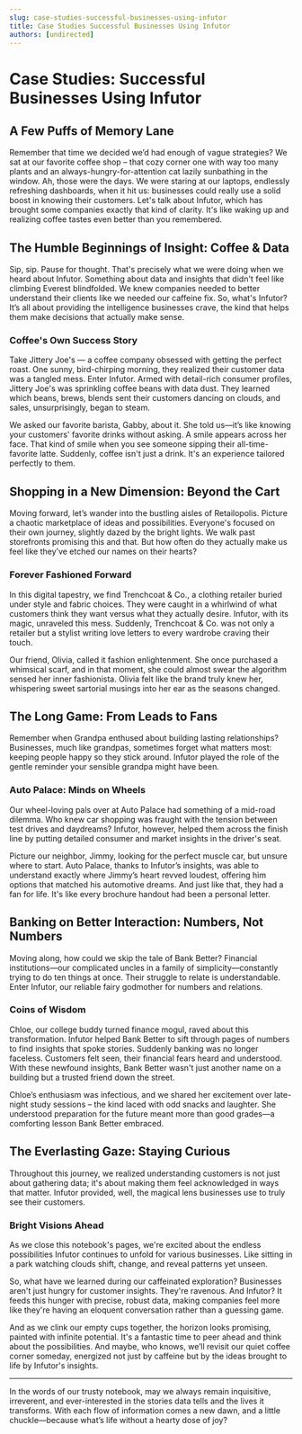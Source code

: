 ```yaml
---
slug: case-studies-successful-businesses-using-infutor
title: Case Studies Successful Businesses Using Infutor
authors: [undirected]
---
```



# Case Studies: Successful Businesses Using Infutor

## A Few Puffs of Memory Lane

Remember that time we decided we’d had enough of vague strategies? We sat at our favorite coffee shop – that cozy corner one with way too many plants and an always-hungry-for-attention cat lazily sunbathing in the window. Ah, those were the days. We were staring at our laptops, endlessly refreshing dashboards, when it hit us: businesses could really use a solid boost in knowing their customers. Let's talk about Infutor, which has brought some companies exactly that kind of clarity. It's like waking up and realizing coffee tastes even better than you remembered. 

## The Humble Beginnings of Insight: Coffee & Data

Sip, sip. Pause for thought. That's precisely what we were doing when we heard about Infutor. Something about data and insights that didn't feel like climbing Everest blindfolded. We knew companies needed to better understand their clients like we needed our caffeine fix. So, what's Infutor? It’s all about providing the intelligence businesses crave, the kind that helps them make decisions that actually make sense.

### Coffee's Own Success Story

Take Jittery Joe's — a coffee company obsessed with getting the perfect roast. One sunny, bird-chirping morning, they realized their customer data was a tangled mess. Enter Infutor. Armed with detail-rich consumer profiles, Jittery Joe's was sprinkling coffee beans with data dust. They learned which beans, brews, blends sent their customers dancing on clouds, and sales, unsurprisingly, began to steam.

We asked our favorite barista, Gabby, about it. She told us—it’s like knowing your customers' favorite drinks without asking. A smile appears across her face. That kind of smile when you see someone sipping their all-time-favorite latte. Suddenly, coffee isn't just a drink. It's an experience tailored perfectly to them. 

## Shopping in a New Dimension: Beyond the Cart

Moving forward, let’s wander into the bustling aisles of Retailopolis. Picture a chaotic marketplace of ideas and possibilities. Everyone's focused on their own journey, slightly dazed by the bright lights. We walk past storefronts promising this and that. But how often do they actually make us feel like they’ve etched our names on their hearts?

### Forever Fashioned Forward

In this digital tapestry, we find Trenchcoat & Co., a clothing retailer buried under style and fabric choices. They were caught in a whirlwind of what customers think they want versus what they actually desire. Infutor, with its magic, unraveled this mess. Suddenly, Trenchcoat & Co. was not only a retailer but a stylist writing love letters to every wardrobe craving their touch. 

Our friend, Olivia, called it fashion enlightenment. She once purchased a whimsical scarf, and in that moment, she could almost swear the algorithm sensed her inner fashionista. Olivia felt like the brand truly knew her, whispering sweet sartorial musings into her ear as the seasons changed. 

## The Long Game: From Leads to Fans

Remember when Grandpa enthused about building lasting relationships? Businesses, much like grandpas, sometimes forget what matters most: keeping people happy so they stick around. Infutor played the role of the gentle reminder your sensible grandpa might have been.

### Auto Palace: Minds on Wheels

Our wheel-loving pals over at Auto Palace had something of a mid-road dilemma. Who knew car shopping was fraught with the tension between test drives and daydreams? Infutor, however, helped them across the finish line by putting detailed consumer and market insights in the driver's seat.

Picture our neighbor, Jimmy, looking for the perfect muscle car, but unsure where to start. Auto Palace, thanks to Infutor’s insights, was able to understand exactly where Jimmy’s heart revved loudest, offering him options that matched his automotive dreams. And just like that, they had a fan for life. It's like every brochure handout had been a personal letter.

## Banking on Better Interaction: Numbers, Not Numbers

Moving along, how could we skip the tale of Bank Better? Financial institutions—our complicated uncles in a family of simplicity—constantly trying to do ten things at once. Their struggle to relate is understandable. Enter Infutor, our reliable fairy godmother for numbers and relations.

### Coins of Wisdom

Chloe, our college buddy turned finance mogul, raved about this transformation. Infutor helped Bank Better to sift through pages of numbers to find insights that spoke stories. Suddenly banking was no longer faceless. Customers felt seen, their financial fears heard and understood. With these newfound insights, Bank Better wasn't just another name on a building but a trusted friend down the street.

Chloe’s enthusiasm was infectious, and we shared her excitement over late-night study sessions – the kind laced with odd snacks and laughter. She understood preparation for the future meant more than good grades—a comforting lesson Bank Better embraced.

## The Everlasting Gaze: Staying Curious

Throughout this journey, we realized understanding customers is not just about gathering data; it's about making them feel acknowledged in ways that matter. Infutor provided, well, the magical lens businesses use to truly see their customers.

### Bright Visions Ahead

As we close this notebook's pages, we're excited about the endless possibilities Infutor continues to unfold for various businesses. Like sitting in a park watching clouds shift, change, and reveal patterns yet unseen.

So, what have we learned during our caffeinated exploration? Businesses aren't just hungry for customer insights. They're ravenous. And Infutor? It feeds this hunger with precise, robust data, making companies feel more like they're having an eloquent conversation rather than a guessing game. 

And as we clink our empty cups together, the horizon looks promising, painted with infinite potential. It's a fantastic time to peer ahead and think about the possibilities. And maybe, who knows, we’ll revisit our quiet coffee corner someday, energized not just by caffeine but by the ideas brought to life by Infutor's insights.

---

In the words of our trusty notebook, may we always remain inquisitive, irreverent, and ever-interested in the stories data tells and the lives it transforms. With each flow of information comes a new dawn, and a little chuckle—because what’s life without a hearty dose of joy?